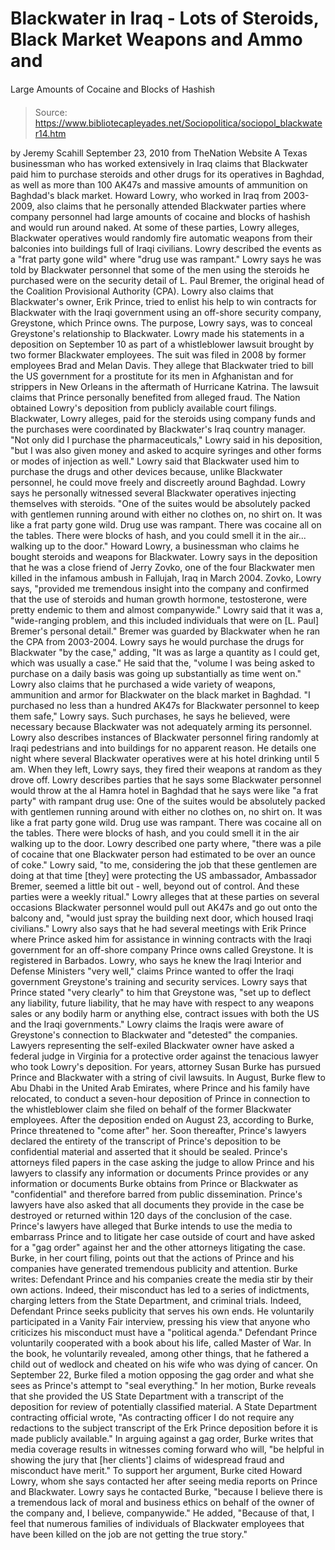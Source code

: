 # Blackwater in Iraq - Lots of Steroids, Black Market Weapons and Ammo and 
Large Amounts of Cocaine and Blocks of Hashish

> Source: https://www.bibliotecapleyades.net/Sociopolitica/sociopol_blackwater14.htm

by Jeremy Scahill
September 23, 2010
from TheNation Website
A Texas businessman who has worked extensively in Iraq claims that
Blackwater paid him to purchase steroids and other drugs for its
operatives in Baghdad, as well as more than 100 AK47s and massive amounts of
ammunition on Baghdad's black market.
Howard Lowry, who worked in Iraq from
2003-2009, also claims that he personally attended Blackwater parties where
company personnel had large amounts of cocaine and blocks of hashish and
would run around naked. At some of these parties, Lowry alleges, Blackwater
operatives would randomly fire automatic weapons from their balconies into
buildings full of Iraqi civilians.
Lowry described the events as a "frat party gone
wild" where "drug use was rampant."
Lowry says he was told by Blackwater personnel
that some of the men using the steroids he purchased were on the security
detail of L. Paul Bremer, the original head of the Coalition
Provisional Authority (CPA). Lowry also claims that Blackwater's owner,
Erik Prince, tried to enlist his help to win contracts for Blackwater
with the Iraqi government using an off-shore security company,
Greystone, which Prince owns.
The purpose, Lowry says, was to conceal
Greystone's relationship to Blackwater.
Lowry made his statements in a deposition on September 10 as part of a
whistleblower lawsuit brought by two former Blackwater employees. The suit
was filed in 2008 by former employees Brad and Melan Davis.
They allege that Blackwater tried to bill the US government for a prostitute
for its men in Afghanistan and for strippers in New Orleans in the aftermath
of Hurricane Katrina.
The lawsuit claims that Prince personally
benefited from alleged fraud. The Nation obtained Lowry's deposition from
publicly available court filings.
Blackwater, Lowry alleges, paid for the steroids using company funds and the
purchases were coordinated by Blackwater's Iraq country manager.
"Not only did I purchase the
pharmaceuticals," Lowry said in his deposition, "but I was also given
money and asked to acquire syringes and other forms or modes of
injection as well."
Lowry said that Blackwater used him to purchase
the drugs and other devices because, unlike Blackwater personnel, he could
move freely and discreetly around Baghdad.
Lowry says he personally witnessed several
Blackwater operatives injecting themselves with steroids.
"One of the suites would be absolutely
packed with gentlemen running around with either no clothes on, no shirt
on. It was like a frat party gone wild. Drug use was rampant. There was
cocaine all on the tables. There were blocks of hash, and you could
smell it in the air... walking up to the door."
Howard Lowry, a businessman who
claims he bought steroids and weapons for Blackwater.
Lowry says in the deposition that he was a close
friend of Jerry Zovko, one of the four Blackwater men killed in the
infamous
ambush in Fallujah, Iraq in March 2004.
Zovko, Lowry says,
"provided me tremendous insight into the
company and confirmed that the use of steroids and human growth hormone,
testosterone, were pretty endemic to them and almost companywide."
Lowry said that it was a,
"wide-ranging problem, and this included
individuals that were on [L. Paul] Bremer's personal detail."
Bremer was guarded by Blackwater when he ran the
CPA from 2003-2004.
Lowry says he would purchase the drugs for
Blackwater "by the case," adding,
"It was as large a quantity as I could get,
which was usually a case."
He said that the,
"volume I was being asked to purchase on a
daily basis was going up substantially as time went on."
Lowry also claims that he purchased a wide
variety of weapons, ammunition and armor for Blackwater on the black market
in Baghdad.
"I purchased no less than a hundred AK47s
for Blackwater personnel to keep them safe," Lowry says.
Such purchases, he says he believed, were
necessary because Blackwater was not adequately arming its personnel.
Lowry also describes instances of Blackwater personnel firing randomly at
Iraqi pedestrians and into buildings for no apparent reason. He details one
night where several Blackwater operatives were at his hotel drinking until 5
am. When they left, Lowry says, they fired their weapons at random as they
drove off.
Lowry describes parties that he says some
Blackwater personnel would throw at the al Hamra hotel in Baghdad that he
says were like "a frat party" with rampant drug use:
One of the suites would be absolutely packed
with gentlemen running around with either no clothes on, no shirt on. It
was like a frat party gone wild. Drug use was rampant. There was cocaine
all on the tables. There were blocks of hash, and you could smell it in
the air
walking up to the door.
Lowry described one party where,
"there was a pile of cocaine that one
Blackwater person had estimated to be over an ounce of coke."
Lowry said,
"to me, considering the job that these
gentlemen are doing
at that time [they] were protecting the US
ambassador, Ambassador Bremer, seemed a little bit out - well, beyond
out of control. And these parties were a weekly ritual."
Lowry alleges that at these parties on several
occasions Blackwater personnel would pull out AK47s and go out onto the
balcony and,
"would just spray the building next door,
which housed Iraqi civilians."
Lowry also says that he had several meetings
with Erik Prince where Prince asked him for assistance in winning
contracts with the Iraqi government for an off-shore company Prince owns
called Greystone. It is registered in Barbados.
Lowry, who says he knew the Iraqi Interior and
Defense Ministers "very well," claims Prince wanted to offer the Iraqi
government Greystone's training and security services.
Lowry says that Prince stated "very clearly" to
him that Greystone was,
"set up to deflect any liability, future
liability, that he may have with respect to any weapons sales or any
bodily harm or anything else, contract issues with both the US and the
Iraqi governments."
Lowry claims the Iraqis were aware of
Greystone's connection to Blackwater and "detested" the companies.
Lawyers representing the self-exiled Blackwater owner have asked a federal
judge in Virginia for a protective order against the tenacious lawyer who
took Lowry's deposition.
For years, attorney Susan Burke has
pursued Prince and Blackwater with a string of civil lawsuits.
In August, Burke flew to Abu Dhabi in the United
Arab Emirates, where Prince and his family have relocated, to conduct a
seven-hour deposition of Prince in connection to the whistleblower claim she
filed on behalf of the former Blackwater employees.
After the deposition ended on August 23,
according to Burke, Prince threatened to "come after" her.
Soon thereafter, Prince's lawyers declared the entirety of the transcript of
Prince's deposition to be confidential material and asserted that it should
be sealed. Prince's attorneys filed papers in the case asking the judge to
allow Prince and his lawyers to classify any information or documents Prince
provides or any information or documents Burke obtains from Prince or
Blackwater as "confidential" and therefore barred from public dissemination.
Prince's lawyers have also asked that all
documents they provide in the case be destroyed or returned within 120 days
of the conclusion of the case.
Prince's lawyers have alleged that Burke intends to use the media to
embarrass Prince and to litigate her case outside of court and have asked
for a "gag order" against her and the other attorneys litigating the case.
Burke, in her court filing, points out that the actions of Prince and his
companies have generated tremendous publicity and attention.
Burke writes:
Defendant Prince and his companies create
the media stir by their own actions. Indeed, their misconduct has led to
a series of indictments, charging letters from the State Department, and
criminal trials.
Indeed, Defendant Prince seeks publicity
that serves his own ends. He voluntarily participated in a Vanity Fair
interview, pressing his view that anyone who criticizes his misconduct
must have a "political agenda."
Defendant Prince voluntarily cooperated with
a book about his life, called Master of War. In the book, he voluntarily
revealed, among other things, that he fathered a child out of wedlock
and cheated on his wife who was dying of cancer.
On September 22, Burke filed a motion opposing
the gag order and what she sees as Prince's attempt to "seal everything."
In her motion, Burke reveals that she provided
the US State Department with a transcript of the deposition for review of
potentially classified material. A State Department contracting official
wrote,
"As contracting officer I do not require any
redactions to the subject transcript of the Erk Prince deposition before
it is made publicly available."
In arguing against a gag order, Burke writes
that media coverage results in witnesses coming forward who will,
"be helpful in showing the jury that [her
clients'] claims of widespread fraud and misconduct have merit."
To support her argument, Burke cited Howard
Lowry, whom she says contacted her after seeing media reports on Prince and
Blackwater.
Lowry says he contacted Burke,
"because I believe there is a tremendous
lack of moral and business ethics on behalf of the owner of the company
and, I believe, companywide."
He added,
"Because of that, I feel that numerous
families of individuals of Blackwater employees that have been killed on
the job are not getting the true story."

